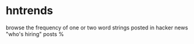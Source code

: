 # hntrends
browse the frequency of one or two word strings posted in hacker news "who's hiring" posts
%
